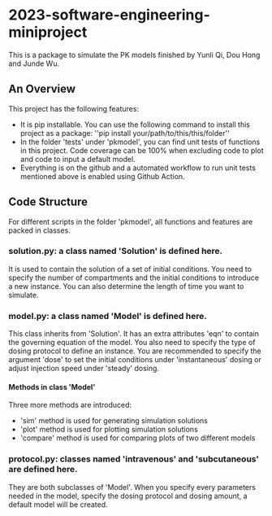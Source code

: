 # 2023-software-engineering-miniproject

This is a package to simulate the PK models finished by Yunli Qi, Dou Hong and Junde Wu.

## An Overview

This project has the following features:
 - It is pip installable. You can use the following command to install this project as a package: ''pip install your/path/to/this/this/folder''
 - In the folder 'tests' under 'pkmodel', you can find unit tests of functions in this project. Code coverage can be 100% when excluding code to plot and code to input a default model.
 - Everything is on the github and a automated workflow to run unit tests mentioned above is enabled using Github Action.

## Code Structure

For different scripts in the folder 'pkmodel', all functions and features are packed in classes.

### solution.py: a class named 'Solution' is defined here. 

It is used to contain the solution of a set of initial conditions. You need to specify the number of compartments and the initial conditions to introduce a new instance. You can also determine the length of time you want to simulate.

### model.py: a class named 'Model' is defined here. 

This class inherits from 'Solution'. It has an extra attributes 'eqn' to contain the governing equation of the model. You also need to specify the type of dosing protocol to define an instance. You are recommended to specify the argument 'dose' to set the initial conditions under 'instantaneous' dosing or adjust injection speed under 'steady' dosing. 

#### Methods in class 'Model'

Three more methods are introduced: 

 - 'sim' method is used for generating simulation solutions
 - 'plot' method is used for plotting simulation solutions
 - 'compare' method is used for comparing plots of two different models

### protocol.py: classes named 'intravenous' and 'subcutaneous' are defined here. 

They are both subclasses of 'Model'. When you specify every parameters needed in the model, specify the dosing protocol and dosing amount, a default model will be created. 
